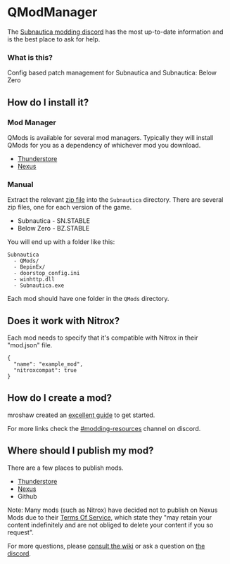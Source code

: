 # QModManager

The [Subnautica modding discord](https://discord.gg/UpWuWwq) has the most up-to-date information and is the best place to ask for help.

### What is this?

Config based patch management for Subnautica and Subnautica: Below Zero

## How do I install it?

### Mod Manager

QMods is available for several mod managers. Typically they will install QMods for you as a dependency of whichever mod you download.

* [Thunderstore](https://subnautica.thunderstore.io/package/Subnautica_Modding/QModManager/)
* [Nexus]( https://www.nexusmods.com/subnautica/mods/201)

### Manual

Extract the relevant [zip file](https://github.com/SubnauticaModding/QModManager/releases) into the `Subnautica` directory. There are several zip files, one for each version of the game.

* Subnautica - SN.STABLE
* Below Zero - BZ.STABLE

You will end up with a folder like this:
```
Subnautica
  - QMods/
  - BepinEx/
  - doorstop_config.ini
  - winhttp.dll
  - Subnautica.exe 
```

Each mod should have one folder in the `QMods` directory.

## Does it work with Nitrox?

Each mod needs to specify that it's compatible with Nitrox in their "mod.json" file.
```
{
  "name": "example_mod",
  "nitroxcompat": true
}
```

## How do I create a mod?

mroshaw created an [excellent guide](https://mroshaw.github.io/Subnautica) to get started.

For more links check the [#modding-resources](https://discord.com/channels/324207629784186882/664594296778915850) channel on discord.

## Where should I publish my mod?

There are a few places to publish mods.

* [Thunderstore](https://subnautica.thunderstore.io/)
* [Nexus](https://www.nexusmods.com/)
* Github

Note: Many mods (such as Nitrox) have decided not to publish on Nexus Mods due to their [Terms Of Service](https://help.nexusmods.com/article/18-terms-of-service#RightsYouAre), which state they "may retain your content indefinitely and are not obliged to delete your content if you so request".

For more questions, please [consult the wiki](https://github.com/SubnauticaModding/QModManager/wiki) or ask a question on [the discord](https://discord.gg/UpWuWwq).
